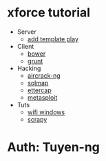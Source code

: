 # xforce tutorial

* Server
  * [add template play](./add_template_play)
* Client
  * [bower](./bower_tutorial)
  * [grunt](./grunt_tutorial)
* Hacking
  * [aircrack-ng](./hack_wifi)
  * [sqlmap](./hack_sql_injection)
  * [ettercap](./hack_dns)
  * [metasploit](./hack_metasploit)
* Tuts
  * [wifi windows](./windown_open_wifi)
  * [scrapy](./crawlData)

# Auth: Tuyen-ng
